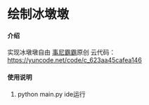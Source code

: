 # 绘制冰墩墩

#### 介绍
实现冰墩墩自由
[事尼霸霸](https://yuncode.net/babaniubi)原创
云代码：https://yuncode.net/code/c_623aa45cafea146

#### 使用说明

1.  python main.py
ide运行


